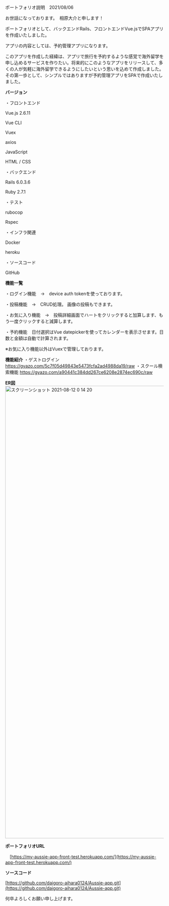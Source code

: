ポートフォリオ説明　2021/08/06

お世話になっております。　相原大介と申します！

ポートフォリオとして、バックエンドRails、フロントエンドVue.jsでSPAアプリを作成いたしました。

アプリの内容としては、予約管理アプリになります。

このアプリを作成した経緯は、アプリで旅行を予約するような感覚で海外留学を申し込めるサービスを作りたい。将来的にこのようなアプリをリリースして、多くの人が気軽に海外留学できるようにしたいという思いを込めて作成しました。その第一歩として、シンプルではありますが予約管理アプリをSPAで作成いたしました。

**バージョン**

・フロントエンド

  Vue.js 2.6.11

  Vue CLI

  Vuex

  axios

  JavaScript

  HTML / CSS

・バックエンド

  Rails 6.0.3.6

  Ruby 2.7.1

・テスト

  rubocop

  Rspec

・インフラ関連

  Docker

  heroku

・ソースコード

  GitHub

**機能一覧**

・ログイン機能　→　device auth tokenを使っております。

・投稿機能　→　CRUD処理。 画像の投稿もできます。

・お気に入り機能　→　投稿詳細画面でハートをクリックすると加算します、もう一度クリックすると減算します。

・予約機能　日付選択はVue datepickerを使ってカレンダーを表示させます。日数と金額は自動で計算されます。

※お気に入り機能以外はVuexで管理しております。


**機能紹介**
・ゲストログイン
https://gyazo.com/5c7f05d49843e5473fcfa2ad4988da19/raw
・スクール検索機能
https://gyazo.com/a90441c384dd267ce6208e2874ec690c/raw

**ER図**
<img width="1440" alt="スクリーンショット 2021-08-12 0 14 20" src="https://user-images.githubusercontent.com/74578337/129055970-55116ea7-3066-4358-9e98-586b4b3bdda8.png">

**ポートフォリオURL**

　[https://my-aussie-app-front-test.herokuapp.com/](https://my-aussie-app-front-test.herokuapp.com/)


**ソースコード**

[https://github.com/daigoro-aihara0124/Aussie-app.git](https://github.com/daigoro-aihara0124/Aussie-app.git)

何卒よろしくお願い申し上げます。
